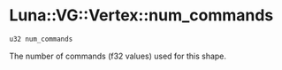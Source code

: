 # Luna::VG::Vertex::num_commands

```c++
u32 num_commands
```

The number of commands (f32 values) used for this shape. 

